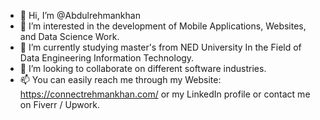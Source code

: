 - 👋 Hi, I’m @Abdulrehmankhan
- 👀 I’m interested in the development of Mobile Applications, Websites, and Data Science Work.
- 🌱 I’m currently studying master's from NED University In the Field of Data Engineering Information Technology.
- 💞️ I’m looking to collaborate on different software industries.
- 📫 You can easily reach me through my Website: https://connectrehmankhan.com/ or my LinkedIn profile or contact me on Fiverr / Upwork.

<!---
Abdulrehmankha/Abdulrehmankha is a ✨ special ✨ repository because its `README.md` (this file) appears on your GitHub profile.
You can click the Preview link to take a look at your changes.
--->
